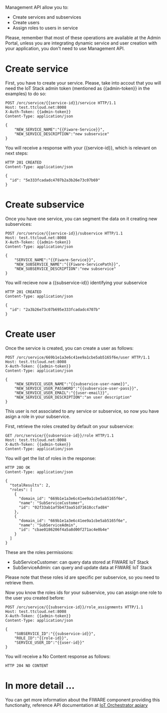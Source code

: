 Management API allow you to:

- Create services and subservices
- Create users
- Assign roles to users in service

Please, remember that most of these operations are available at the Admin Portal, unless you are integrating dynamic service and user creation with your application, you don't need to use Management API.

# Create service

First, you have to create your service.  Please, take into accout that you will need the IoT Stack admin token (mentioned as {{admin-token}} in the examples) to do so:

```
POST /orc/service/{{service-id}}/service HTTP/1.1
Host: test.ttcloud.net:8008
X-Auth-Token: {{admin-token}}
Content-Type: application/json

{
    "NEW_SERVICE_NAME":"{{Fiware-Service}}",
    "NEW_SERVICE_DESCRIPTION":"new subservice"
}
```

You will receive a response with your {{service-id}}, which is relevant on next steps:

```
HTTP 201 CREATED
Content-Type: application/json

{
  "id": "5e333fcadadc4707b2a3b26e73c07b69"
}
```

# Create subservice 

Once you have one service, you can segment the data on it creating new subservices:

```
POST /orc/service/{{service-id}}/subservice HTTP/1.1
Host: test.ttcloud.net:8008
X-Auth-Token: {{admin-token}}
Content-Type: application/json

{
    "SERVICE_NAME":"{{Fiware-Service}}",
    "NEW_SUBSERVICE_NAME":"{{Fiware-ServicePath}}",
    "NEW_SUBSERVICE_DESCRIPTION":"new subservice"
}
```

You will recieve now a {{subservice-id}} identifying your subservice


```
HTTP 201 CREATED
Content-Type: application/json

{
  "id": "2a3b26e73c07b695e333fcadadc4707b"
}
```

# Create user

Once the service is created, you can create a user as follows:

```
POST /orc/service/669b1e1a3e6c41ee9a1cbe5ab5165f6e/user HTTP/1.1
Host: test.ttcloud.net:8008
X-Auth-Token: {{admin-token}}
Content-Type: application/json

{
    "NEW_SERVICE_USER_NAME":"{{subservice-user-name}}",
    "NEW_SERVICE_USER_PASSWORD":"{{subservice-user-pass}}",
    "NEW_SERVICE_USER_EMAIL":"{{user-email}}",
    "NEW_SERVICE_USER_DESCRIPTION":"an user description"
}
```

This user is not associated to any service or subservice, so now you have asign a role in your subservice.  

First, retrieve the roles created by default on your subservice:

```
GET /orc/service/{{subservice-id}}/role HTTP/1.1
Host: test.ttcloud.net:8008
X-Auth-Token: {{admin-token}}
Content-Type: application/json
```

You will get the list of roles in the response:

```
HTTP 20O OK
Content-Type: application/json

{
  "totalResults": 2,
  "roles": [
    {
      "domain_id": "669b1e1a3e6c41ee9a1cbe5ab5165f6e",
      "name": "SubServiceCustomer",
      "id": "02f33ab1af5b473aa51d71618ccfad84"
    },
    {
      "domain_id": "669b1e1a3e6c41ee9a1cbe5ab5165f6e",
      "name": "SubServiceAdmin",
      "id": "cbae0186206f4a5a8d00f271ac4e0b4e"
    }
  ]
}
```

These are the roles permissions:

- SubServiceCustomer: can query data stored at FIWARE IoT Stack
- SubServiceAdmin: can query and update data at FIWARE IoT Stack

Please note that these roles id are specific per subservice, so you need to retrieve them.

Now you know the roles ids for your subservice, you can assign one role to the user you created before:

```
POST /orc/service/{{subservice-id}}/role_assignments HTTP/1.1
Host: test.ttcloud.net:8008
X-Auth-Token: {{admin-token}}
Content-Type: application/json

{
    "SUBSERVICE_ID":"{{subservice-id}}",    
    "ROLE_ID":"{{role-id}}",
    "SERVICE_USER_ID":"{{user-id}}"
}
```

You will receive a No Content response as follows:

```
HTTP 204 NO CONTENT
```

# In more detail ...

You can get more information about the FIWARE component providing this functionalty, reference API documentation at [IoT Orchestrator apiary](http://docs.piotp.apiary.io/#orchestrator)
